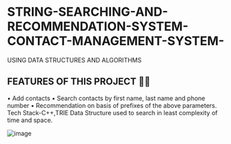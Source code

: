 # STRING-SEARCHING-AND-RECOMMENDATION-SYSTEM-CONTACT-MANAGEMENT-SYSTEM-
USING DATA STRUCTURES AND ALGORITHMS 


##  **FEATURES OF THIS PROJECT**	:man_technologist:
•	Add contacts 
•	Search contacts by first name, last name and phone number
•	Recommendation on basis of prefixes of the above parameters.
Tech Stack-C++,TRIE Data Structure used to search in least complexity of time and space.


![image](https://user-images.githubusercontent.com/102857029/206616751-cbbfcf4b-51a8-43cd-9634-dc37ecbd0802.png)

